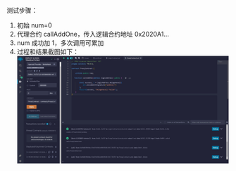 测试步骤：
1. 初始 num=0
2. 代理合约 callAddOne，传入逻辑合约地址 0x2020A1...
3. num 成功加 1，多次调用可累加
4. 过程和结果截图如下：
![](https://github.com/ljjathena/2025-17-solidity-on-polkadot/raw/main/homework-3/1908/test/%E5%90%88%E7%BA%A6%E9%83%A8%E7%BD%B2%E6%88%90%E5%8A%9F.png)
